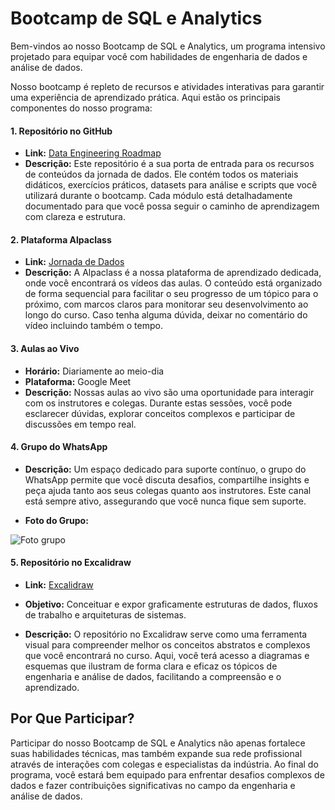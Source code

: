 # Bootcamp de SQL e Analytics

Bem-vindos ao nosso Bootcamp de SQL e Analytics, um programa intensivo projetado para equipar você com habilidades de engenharia de dados e análise de dados. 

Nosso bootcamp é repleto de recursos e atividades interativas para garantir uma experiência de aprendizado prática. Aqui estão os principais componentes do nosso programa:

#### 1. **Repositório no GitHub**

* **Link:** [Data Engineering Roadmap](https://github.com/lvgalvao/data-engineering-roadmap)
* **Descrição:** Este repositório é a sua porta de entrada para os recursos de conteúdos da jornada de dados. Ele contém todos os materiais didáticos, exercícios práticos, datasets para análise e scripts que você utilizará durante o bootcamp. Cada módulo está detalhadamente documentado para que você possa seguir o caminho de aprendizagem com clareza e estrutura.

#### 2. **Plataforma Alpaclass**

* **Link:** [Jornada de Dados](https://jornadadedados.alpaclass.com/s/conteudos)
* **Descrição:** A Alpaclass é a nossa plataforma de aprendizado dedicada, onde você encontrará os vídeos das aulas. O conteúdo está organizado de forma sequencial para facilitar o seu progresso de um tópico para o próximo, com marcos claros para monitorar seu desenvolvimento ao longo do curso. Caso tenha alguma dúvida, deixar no comentário do vídeo incluindo também o tempo.

#### 3. **Aulas ao Vivo**

* **Horário:** Diariamente ao meio-dia
* **Plataforma:** Google Meet
* **Descrição:** Nossas aulas ao vivo são uma oportunidade para interagir com os instrutores e colegas. Durante estas sessões, você pode esclarecer dúvidas, explorar conceitos complexos e participar de discussões em tempo real. 

#### 4. **Grupo do WhatsApp**

* **Descrição:** Um espaço dedicado para suporte contínuo, o grupo do WhatsApp permite que você discuta desafios, compartilhe insights e peça ajuda tanto aos seus colegas quanto aos instrutores. Este canal está sempre ativo, assegurando que você nunca fique sem suporte.

* **Foto do Grupo:** 

![Foto grupo](https://github.com/lvgalvao/data-engineering-roadmap/blob/main/Bootcamp%20-%20SQL%20e%20Analytics/pics/grupo_alunos.png)


#### 5. **Repositório no Excalidraw**

* **Link:** [Excalidraw](https://link.excalidraw.com/l/8pvW6zbNUnD/3ktnOgfFeRK)
* **Objetivo:** Conceituar e expor graficamente estruturas de dados, fluxos de trabalho e arquiteturas de sistemas.

* **Descrição:** O repositório no Excalidraw serve como uma ferramenta visual para compreender melhor os conceitos abstratos e complexos que você encontrará no curso. Aqui, você terá acesso a diagramas e esquemas que ilustram de forma clara e eficaz os tópicos de engenharia e análise de dados, facilitando a compreensão e o aprendizado.

## Por Que Participar?
Participar do nosso Bootcamp de SQL e Analytics não apenas fortalece suas habilidades técnicas, mas também expande sua rede profissional através de interações com colegas e especialistas da indústria. Ao final do programa, você estará bem equipado para enfrentar desafios complexos de dados e fazer contribuições significativas no campo da engenharia e análise de dados.
